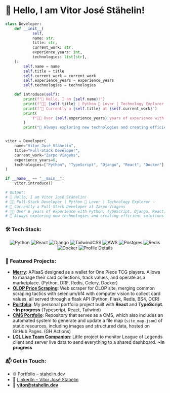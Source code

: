 
# 👋 Hello, I am Vitor José Stähelin!

```python
class Developer:
    def __init__(
            self,
            name: str,
            title: str,
            current_work: str,
            experience_years: int,
            technologies: list[str],
    ):
        self.name = name
        self.title = title
        self.current_work = current_work
        self.experience_years = experience_years
        self.technologies = technologies

    def introduce(self):
        print(f"👋 Hello, I am {self.name}!")
        print(f"🧑‍💻 {self.title} | Python 🐍 Lover | Technology Explorer 💡")
        print(f"💼 Currently a {self.title} at {self.current_work}")
        print(
            f"👨‍💻 Over {self.experience_years} years of experience with {', '.join(self.technologies)}"
        )
        print("🚀 Always exploring new technologies and creating efficient solutions")


vitor = Developer(
    name="Vitor José Stähelin",
    title="Full-Stack Developer",
    current_work="Zarpo Viagens",
    experience_years=6,
    technologies=["Python", "TypeScript", "Django", "React", "Docker"],
)

if __name__ == "__main__":
    vitor.introduce()

# Output:
# 👋 Hello, I am Vitor José Stähelin!
# 🧑‍💻 Full-Stack Developer | Python 🐍 Lover | Technology Explorer 💡
# 💼 Currently a Full-Stack Developer at Zarpo Viagens
# 👨‍💻 Over 6 years of experience with Python, TypeScript, Django, React, Docker
# 🚀 Always exploring new technologies and creating efficient solutions
```


### 🛠️ Tech Stack:

<p align="center">
  <img src="https://img.shields.io/badge/-Python-3670A0?logo=python&logoColor=ffdd54&style=for-the-badge" alt="Python" />
  <img src="https://img.shields.io/badge/-React-20232a?logo=react&logoColor=61DAFB&style=for-the-badge" alt="React" />
  <img src="https://img.shields.io/badge/-Django-092E20?logo=django&style=for-the-badge" alt="Django" />
  <img src="https://img.shields.io/badge/-Tailwind%20CSS-38B2AC?logo=tailwind-css&style=for-the-badge" alt="TailwindCSS" />
  <img src="https://img.shields.io/badge/-AWS-FF9900?logo=amazon-aws&logoColor=white&style=for-the-badge" alt="AWS" />
  <img src="https://img.shields.io/badge/-PostgreSQL-316192?logo=postgresql&logoColor=white&style=for-the-badge" alt="Postgres" />
  <img src="https://img.shields.io/badge/-Redis-DD0031?logo=redis&logoColor=white&style=for-the-badge" alt="Redis" />
  <img src="https://img.shields.io/badge/-Docker-0db7ed?logo=docker&logoColor=white&style=for-the-badge" alt="Docker" />
  <img src="http://github-profile-summary-cards.vercel.app/api/cards/profile-details?username=VStahelin&theme=github_dark" alt="Profile Details" />
</p>


### 🚀 Featured Projects:

- [**Merry**](https://github.com/GomuGomuu/merry): APIaaS designed as a wallet for One Piece TCG players. Allows to manage their card collections, track values, and operate as a marketplace. (Python, DRF, Redis, Celery, Docker)
- [**OLOP Price Scraping**](https://github.com/GomuGomuu/olop-price-scraping): Web scraper for OLOP site, merging common scraping tactics with selenium/bf4 with computer vision to collect card values, all served through a flask API (Python, Flask, Redis, BS4, OCR)
- [**Portfolio**](https://github.com/VStahelin/portfolio): My personal portfolio project built with **React** and **TypeScript**. **~In progress** (Typescript, React, Tailwind)
- [**CMS Portfolio**](https://github.com/VStahelin/cms-portfolio): Repository that serves as a CMS, which also includes an automated system to generate and update a file map (`site_map.json`) of static resources, including images and structured data, hosted on GitHub Pages. (GH Actions)
- [**LOL Live Team Companion**](https://github.com/VStahelin/lol-live-team-companion): Little project to monitor League of Legends client and server live data to send everything to a shared dashboard. **~In progress**


### 📬 Get in Touch:

- 🌐 [Portfolio – stahelin.dev](https://stahelin.dev)
- 💼 [LinkedIn – Vitor José Stähelin](https://www.linkedin.com/in/vitorjosestahelin/)
- 📧 **vitor@stahelin.dev**
